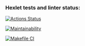 ### Hexlet tests and linter status:
[![Actions Status](https://github.com/dbulyk/java-project-lvl1/workflows/hexlet-check/badge.svg)](https://github.com/dbulyk/java-project-lvl1/actions)

[![Maintainability](https://api.codeclimate.com/v1/badges/a99a88d28ad37a79dbf6/maintainability)](https://codeclimate.com/github/codeclimate/codeclimate/maintainability)

[![Makefile CI](https://github.com/dbulyk/java-project-lvl1/actions/workflows/makefile.yml/badge.svg?branch=main&event=push)](https://github.com/dbulyk/java-project-lvl1/actions/workflows/makefile.yml)